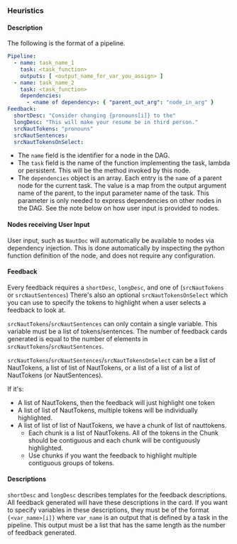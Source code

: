 ### Heuristics

#### Description

The following is the format of a pipeline.

```yaml
Pipeline:
  - name: task_name_1
    task: <task_function>
    outputs: [ <output_name_for_var_you_assign> ]
  - name: task_name_2
    task: <task_function>
    dependencies:
      - <name of dependency>: { "parent_out_arg": "node_in_arg" }
Feedback:
  shortDesc: "Consider changing {pronouns[i]} to the"
  longDesc: "This will make your resume be in third person."
  srcNautTokens: "pronouns"
  srcNautSentences:
  srcNautTokensOnSelect:
```

- The `name` field is the identifier for a node in the DAG.
- The `task` field is the name of the function implementing the task, lambda or persistent. This will be the method
  invoked by this node.
- The `dependencies` object is an array. Each entry is the `name` of a parent node for the current task. The value is
  a map from the output argument name of the parent, to the input parameter name of the task. This parameter is only
  needed to express dependencies on other nodes in the DAG. See the note below on how user input is provided to nodes.

#### Nodes receiving User Input

User input, such as `NautDoc` will automatically be available to nodes via dependency injection. This is done
automatically by inspecting the python function definition of the node, and does not require any configuration.

#### Feedback

Every feedback requires a `shortDesc`, `longDesc`, and one of (`srcNautTokens` or `srcNautSentences`)
There's also an optional `srcNautTokensOnSelect` which you can use to specify
the tokens to highlight when a user selects a feedback to look at.

`srcNautTokens`/`srcNautSentences` can only contain a single variable. This variable must be a list of tokens/sentences.
The number of feedback cards generated is equal to the number of elements in `srcNautTokens`/`srcNautSentences`.

`srcNautTokens`/`srcNautSentences`/`srcNautTokensOnSelect` can be a list of NautTokens, a list of list of NautTokens,
or a list of a list of a list of NautTokens (or NautSentences).

If it's:

- A list of NautTokens, then the feedback will just highlight one token
- A list of list of NautTokens, multiple tokens will be individually highlighted.
- A list of list of list of NautTokens, we have a chunk of list of nauttokens.
    - Each chunk is a list of NautTokens. All of the tokens in the Chunk should be contiguous and each chunk will be
      contiguously highlighted.
    - Use chunks if you want the feedback to highlight multiple contiguous groups of tokens.

#### Descriptions

`shortDesc` and `longDesc` describes templates for the feedback descriptions. All feedback generated
will have these descriptions in the card. If you want to specify variables in these descriptions,
they must be of the format `{<var_name>[i]}` where `var_name` is an output that is defined by a
task in the pipeline. This output must be a list that has the same length as the number
of feedback generated.

